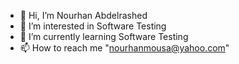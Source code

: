 - 👋 Hi, I’m Nourhan Abdelrashed
- 👀 I’m interested in Software Testing
- 🌱 I’m currently learning Software Testing
- 📫 How to reach me "nourhanmousa@yahoo.com"
<!---
- 💞️ I’m looking to collaborate on ...
- 😄 Pronouns: ...
- ⚡ Fun fact: ...


Nourhan5733/Nourhan5733 is a ✨ special ✨ repository because its `README.md` (this file) appears on your GitHub profile.
You can click the Preview link to take a look at your changes.
--->
